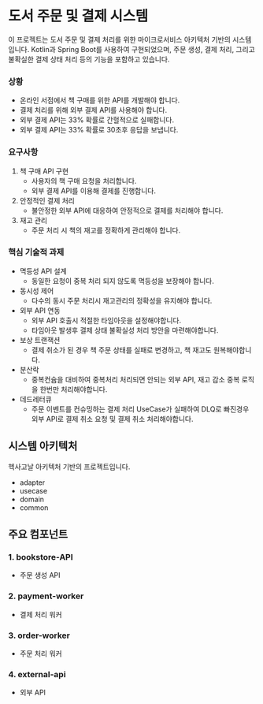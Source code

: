 # 도서 주문 및 결제 시스템
이 프로젝트는 도서 주문 및 결제 처리를 위한 마이크로서비스 아키텍처 기반의 시스템입니다. Kotlin과 Spring Boot를 사용하여 구현되었으며, 주문 생성, 결제 처리, 그리고 불확실한 결제 상태 처리 등의 기능을 포함하고 있습니다.

### 상황
- 온라인 서점에서 책 구매를 위한 API를 개발해야 합니다.
- 결제 처리를 위해 외부 결제 API를 사용해야 합니다.
- 외부 결제 API는 33% 확률로 간헐적으로 실패합니다.
- 외부 결제 API는 33% 확률로 30초후 응답을 보냅니다.

### 요구사항
1. 책 구매 API 구현
   - 사용자의 책 구매 요청을 처리합니다.
   - 외부 결제 API를 이용해 결제를 진행합니다.
2. 안정적인 결제 처리
   - 불안정한 외부 API에 대응하여 안정적으로 결제를 처리해야 합니다.
3. 재고 관리
   - 주문 처리 시 책의 재고를 정확하게 관리해야 합니다.

### 핵심 기술적 과제
- 멱등성 API 설계
   - 동일한 요청이 중복 처리 되지 않도록 멱등성을 보장해야 합니다.
- 동시성 제어
   - 다수의 동시 주문 처리시 재고관리의 정확성을 유지해야 합니다.
- 외부 API 연동
   - 외부 API 호출시 적절한 타임아웃을 설정해야합니다.
   - 타임아웃 발생후 결제 상태 불확실성 처리 방안을 마련해야합니다.
- 보상 트랜잭션
   - 결제 취소가 된 경우 책 주문 상태를 실패로 변경하고, 책 재고도 원복해야합니다.
- 분산락
   - 중복컨슘을 대비하여 중복처리 처리되면 안되는 외부 API, 재고 감소 중복 로직을 한번만 처리해야합니다.
- 데드레터큐
   - 주문 이벤트를 컨슈밍하는 결제 처리 UseCase가 실패하여 DLQ로 빠진경우 외부 API로 결제 취소 요청 및 결제 취소 처리해야합니다.

## 시스템 아키텍처
헥사고날 아키텍처 기반의 프로젝트입니다.
- adapter
- usecase
- domain
- common

## 주요 컴포넌트

### 1. bookstore-API
- 주문 생성 API

### 2. payment-worker
- 결제 처리 워커

### 3. order-worker
- 주문 처리 워커

### 4. external-api
- 외부 API 